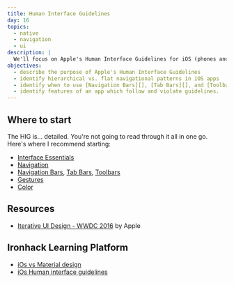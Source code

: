```yaml
---
title: Human Interface Guidelines
day: 16
topics:
  - native
  - navigation
  - ui
description: |
  We'll focus on Apple's Human Interface Guidelines for iOS (phones and tablets) for now, with an emphasis on the navigation models in iOS.
objectives:
  - describe the purpose of Apple's Human Interface Guidelines
  - identify hierarchical vs. flat navigational patterns in iOS apps
  - identify when to use [Navigation Bars][], [Tab Bars][], and [Toolbars][]
  - identify features of an app which follow and violate guidelines.
---
```


Where to start
--------------

The HIG is... detailed. You're not going to read through it all in one go. Here's where I recommend starting:

- [Interface Essentials](https://developer.apple.com/design/human-interface-guidelines/ios/overview/interface-essentials/)
- [Navigation](https://developer.apple.com/design/human-interface-guidelines/ios/app-architecture/navigation/)
- [Navigation Bars][], [Tab Bars][], [Toolbars][]
- [Gestures](https://developer.apple.com/design/human-interface-guidelines/ios/user-interaction/gestures/)
- [Color](https://developer.apple.com/design/human-interface-guidelines/ios/visual-design/color/)

[Navigation Bars]: https://developer.apple.com/design/human-interface-guidelines/ios/bars/navigation-bars/
[Tab Bars]: https://developer.apple.com/design/human-interface-guidelines/ios/bars/tab-bars/
[Toolbars]: https://developer.apple.com/design/human-interface-guidelines/ios/bars/toolbars/


Resources
---------
- [Iterative UI Design - WWDC 2016](https://developer.apple.com/videos/play/wwdc2016/805/) by Apple


Ironhack Learning Platform
--------------------------
- [iOs vs Material design](http://learn.ironhack.com/#/learning_unit/7072)
- [iOs Human interface guidelines](http://learn.ironhack.com/#/learning_unit/7073)
